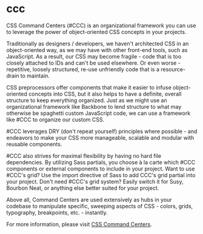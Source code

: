 ccc
===

<p>CSS Command Centers (#CCC) is an organizational framework you can use to leverage the power of object-oriented CSS concepts in your projects.</p>

<p>Traditionally as designers / developers, we haven't architected CSS in an object-oriented way, as we may have with other front-end tools, such as JavaScript. As a result, our CSS may become fragile - code that is too closely attached to IDs and can't be used elsewhere. Or even worse - repetitive, loosely structured, re-use unfriendly code that is a resource-drain to maintain.</p>

<p>CSS preprocessors offer components that make it easier to infuse object-oriented concepts into CSS, but it also helps to have a definite, overall structure to keep everything organized. Just as we might use an organizational framework like Backbone to lend structure to what may otherwise be spaghetti custom JavaScript code, we can use a framework like #CCC to organize our custom CSS.</p>

<p>#CCC leverages DRY (don't repeat yourself) principles where possible - and endeavors to make your CSS more manageable, scalable and modular with reusable components.</p>

<p>#CCC also strives for maximal flexibility by having no hard file dependencies. By utilizing Sass partials, you choose à la carte which #CCC components or external components to include in your project. Want to use #CCC's grid? Use the import directive of Sass to add CCC's grid partial into your project. Don't need #CCC's grid system? Easily switch it for Susy, Bourbon Neat, or anything else better suited for your project.</p>

<p>Above all, Command Centers are used extensively as hubs in your codebase to manipulate specific, sweeping aspects of CSS - colors, grids, typography, breakpoints, etc. - instantly.</p>

<p>For more information, please visit <a href="http://diptajbasu.com/css-command-centers/" target="_blank">CSS Command Centers</a>.</p>
